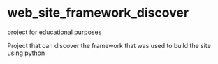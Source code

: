 # web_site_framework_discover

project for educational purposes  
  
Project that can discover the framework that was used to build the site using python
